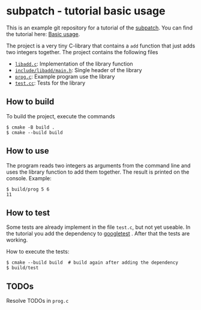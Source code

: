 # subpatch - tutorial basic usage

This is an example git repository for a tutorial of the
[subpatch](https://subpatch.net/). You can find the tutorial here: 
[Basic usage](https://subpatch.net/tut/basic-usage/).

The project is a very tiny C-library that contains a `add` function that just
adds two integers together. The project contains the following files

* [`libadd.c`](libadd.c): Implementation of the library function
* [`include/libadd/main.h`](include/libadd/main.h): Single header of the library
* [`prog.c`](prog.c): Example program use the library
* [`test.cc`](test.cc): Tests for the library


## How to build

To build the project, execute the commands

    $ cmake -B build . 
    $ cmake --build build


## How to use

The program reads two integers as arguments from the command line and uses the
library function to add them together. The result is printed on the console.
Example:

    $ build/prog 5 6
    11


## How to test

Some tests are already implement in the file `test.c`, but not yet useable. In
the tutorial you add the dependency to
[googletest](https://github.com/google/googletest) . After that the tests are
working.

How to execute the tests:

    $ cmake --build build  # build again after adding the dependency
    $ build/test


## TODOs

Resolve TODOs in `prog.c`
